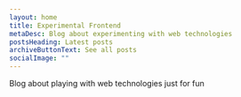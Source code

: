 ```yaml
---
layout: home
title: Experimental Frontend
metaDesc: Blog about experimenting with web technologies
postsHeading: Latest posts
archiveButtonText: See all posts
socialImage: ""
---
```

Blog about playing with web technologies just for fun